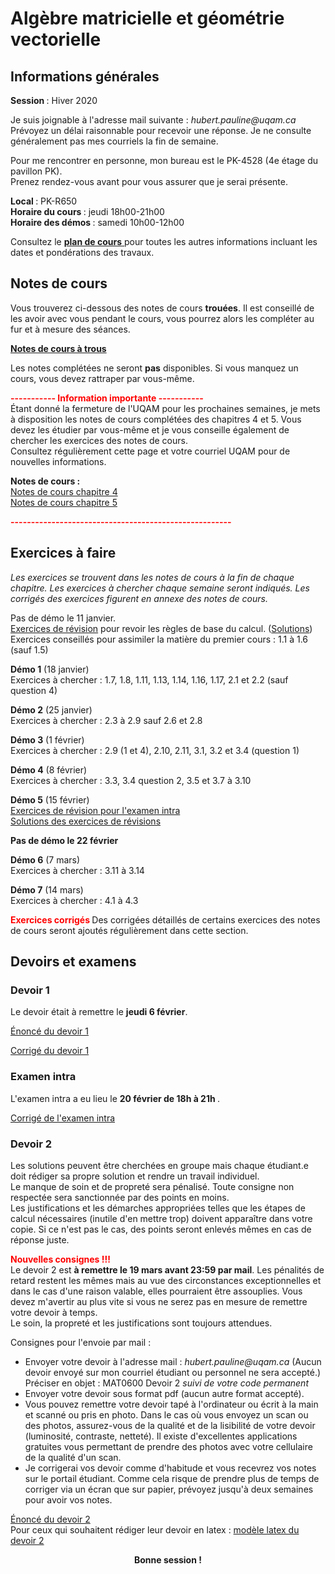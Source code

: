 # Algèbre matricielle et géométrie vectorielle

## Informations générales

<b> Session </b> : Hiver 2020  <br>

Je suis joignable à l'adresse mail suivante : <i> hubert.pauline<span></span><span>@</span><span></span>uqam<span>.</span><span>ca</span><span class="border"> </span> </i> <br/>
Prévoyez un délai raisonnable pour recevoir une réponse. Je ne consulte généralement pas mes courriels la fin de semaine.

Pour me rencontrer en personne, mon bureau est le PK-4528 (4e étage du pavillon PK). <br>
Prenez rendez-vous avant pour vous assurer que je serai présente. 


<b> Local </b> : PK-R650 <br>
<b> Horaire du cours </b> : jeudi 18h00-21h00 <br>
<b> Horaire des démos </b> : samedi 10h00-12h00

Consultez le [<b> plan de cours</b> ](mat0600/plan_de_cours.pdf) pour toutes les autres informations incluant les dates et pondérations des travaux. 

## Notes de cours

Vous trouverez ci-dessous des notes de cours **trouées**. Il est conseillé de les avoir avec vous pendant le cours, vous pourrez alors les compléter au fur et à mesure des séances.

[<b> Notes de cours à trous</b> ](mat0600/notesMAT0600.pdf)

Les notes complétées ne seront **pas** disponibles. Si vous manquez un cours, vous devez rattraper par vous-même.

<font color="red"><b> ----------- </b></font> 
<font color="red"><b> Information importante </b></font>
<font color="red"><b>  ----------- </b></font> <br>
Étant donné la fermeture de l'UQAM pour les prochaines semaines, je mets à disposition les notes de cours complétées des chapitres 4 et 5. Vous devez les étudier par vous-même et je vous conseille également de chercher les exercices des notes de cours. <br>
Consultez régulièrement cette page et votre courriel UQAM pour de nouvelles informations.
 
<b> Notes de cours : </b> <br>
[Notes de cours chapitre 4](mat0600/notes_chap4.pdf) <br>
[Notes de cours chapitre 5](mat0600/notes_chap5.pdf)

<font color="red"><b>  ------------------------------------------------------ </b></font>

## Exercices à faire

<i>Les exercices se trouvent dans les notes de cours à la fin de chaque chapitre. Les exercices à chercher chaque semaine seront indiqués. Les corrigés des exercices figurent en annexe des notes de cours. </i>

Pas de démo le 11 janvier. <br>
[Exercices de révision](mat0600/exercices_revision.pdf) pour revoir les règles de base du calcul. 
([Solutions](mat0600/solutions_exercices_revision.pdf)) <br>
Exercices conseillés pour assimiler la matière du premier cours : 1.1 à 1.6 (sauf 1.5) <br>

<b>Démo 1</b> (18 janvier) <br>
Exercices à chercher : 1.7, 1.8, 1.11, 1.13, 1.14, 1.16, 1.17, 2.1 et 2.2 (sauf question 4)

<b>Démo 2</b> (25 janvier) <br>
Exercices à chercher : 2.3 à 2.9 sauf 2.6 et 2.8

<b>Démo 3</b> (1 février) <br>
Exercices à chercher : 2.9 (1 et 4), 2.10, 2.11, 3.1, 3.2 et 3.4 (question 1)

<b>Démo 4</b> (8 février) <br>
Exercices à chercher : 3.3, 3.4 question 2, 3.5 et 3.7 à 3.10

<b>Démo 5</b> (15 février) <br>
[Exercices de révision pour l'examen intra](mat0600/revision_intra.pdf)  <br>
[Solutions des exercices de révisions](mat0600/solutions_revision_intra.pdf)

<b> Pas de démo le 22 février </b>

<b>Démo 6</b> (7 mars) <br>
Exercices à chercher : 3.11 à 3.14

<b>Démo 7</b> (14 mars) <br>
Exercices à chercher : 4.1 à 4.3

<font color="red"><b> Exercices corrigés </b></font>
Des corrigées détaillés de certains exercices des notes de cours seront ajoutés régulièrement dans cette section. 

<!--
Démo 1 (18 janvier) : 1.7, 1.8, 1.11, 1.13, 1.14, 1.16, 1.17, 2.1 et 2.2 (sauf question 4.)
Démo 2 (25 janvier) : 2.2 (question 4), 2.3 à 2.8
Démo 3 (1 février) : 2.10 et 2.11, 3.1, 3.2 et 3.4 question 1
Démo 4 (8 février) : 3.3, 3.4 question 2, 3.5 et 3.7 à 3.10
15 février : révisions
22 février : annulée? (post intra)
29 février : relâche
Démo 5 (7 mars) : 3.11 à 3.14
Démo 6 (14 mars) : 4.1 à 4.3
Démo 7 (21 mars) : 4.4 à 4.6
Démo 8 (28 mars) : 4.7, 4.9 et 5. ... 
Démo 9 (4 avril) : 
11 avril : Pâques
Démo 10 (18 avril) 
-->

## Devoirs et examens

### Devoir 1

Le devoir était à remettre le <b>jeudi 6 février</b>. <br>
<!-- en classe ou au secrétariat du département de mathématiques au plus tard à 17:00. Tout retard non autorisé à l'avance sera pénalisé de 10% par jour de retard à partir du vendredi matin. <br>
Les solutions peuvent être cherchées en groupe mais chaque étudiant.e doit rédiger sa propre solution et rendre un travail individuel. <br>
Le manque de soin et de propreté sera pénalisé. Merci de rendre votre devoir sur des feuilles mobiles (blanches ou lignées mais non arrachées d'un cachier) et de l'agrapher (des agrafeuses sont en usage libre dans toutes les bibliothèques de l'UQAM). <br>
Les justifications et les démarches appropriées telles que les étapes de calcul nécessaires (inutile d'en mettre trop) doivent apparaître dans votre copie. Si ce n'est pas le cas, des points seront enlevés mêmes en cas de réponse juste. -->
[Énoncé du devoir 1](mat0600/devoir1.pdf) <br>
<!-- [Modèle latex du devoir 1](mat0600/template_devoir1.zip) (Le dossier compressé contient le fichier latex à compléter avec vos solutions ainsi que les images nécessaires à la compilation.) -->
[Corrigé du devoir 1](mat0600/corrige_devoir1.pdf)

### Examen intra

L'examen intra a eu lieu le <b> 20 février de 18h à 21h </b>. <!-- Il dure 3h. <br>
Aucun document n'est pas autorisé. Vous avez droit à une calculatrice scientifique (pas de calculatrice graphique programmable). Je vous conseille d'apporter également une règle pour tracer les vecteurs. Les cellulaires sont interdits assurez-vous donc d'avoir votre calculatrice et une montre si besoin. <br>
Vous devez vous présenter à votre salle d'examen 10 min avant le début de l'examen afin que l'on puisse commencer à l'heure. Veillez à avoir avec vous votre carte étudiante ou une pièce d'identité avec photo. --> 

<!-- <b> Salles pour l'examen : </b> <br>
Ceux dont le nom de famille commencent par une lettre comprise entre A et H : PK-R650 <br>
Ceux dont le nom de famille commencent par une lettre comprise entre J et W : SH-3220 -->

[Corrigé de l'examen intra](mat0600/corrige_intra.pdf)

### Devoir 2

<!-- Le devoir 2 est <b>à remettre le 19 mars</b> en classe ou au secrétariat du <b><i>département de mathématiques</i></b> au plus tard à 17:00. Tout retard non autorisé à l'avance sera pénalisé de 10% par jour de retard à partir du vendredi matin. <br> -->
Les solutions peuvent être cherchées en groupe mais chaque étudiant.e doit rédiger sa propre solution et rendre un travail individuel. <br>
Le manque de soin et de propreté sera pénalisé. <!-- Merci de rendre votre devoir sur des feuilles mobiles (blanches ou lignées mais <b><i>non arrachées d'un cachier</i></b>) et de <b><i>l'agrapher</i></b> (des agrafeuses sont en usage libre dans toutes les bibliothèques de l'UQAM). --> Toute consigne non respectée sera sanctionnée par des points en moins. <br>
Les justifications et les démarches appropriées telles que les étapes de calcul nécessaires (inutile d'en mettre trop) doivent apparaître dans votre copie. Si ce n'est pas le cas, des points seront enlevés mêmes en cas de réponse juste.

<font color="red"><b> Nouvelles consignes !!! </b></font> <br>
Le devoir 2 est <b>à remettre le 19 mars avant 23:59 par mail</b>. Les pénalités de retard restent les mêmes mais au vue des circonstances exceptionnelles et dans le cas d'une raison valable, elles pourraient être assouplies. Vous devez m'avertir au plus vite si vous ne serez pas en mesure de remettre votre devoir à temps.<br>
Le soin, la propreté et les justifications sont toujours attendues. <br>

Consignes pour l'envoie par mail :
 - Envoyer votre devoir à l'adresse mail : <i> hubert.pauline<span></span><span>@</span><span></span>uqam<span>.</span><span>ca</span><span class="border"> </span> </i> (Aucun devoir envoyé sur mon courriel étudiant ou personnel ne sera accepté.) Préciser en objet : MAT0600 Devoir 2 *suivi de votre code permanent*
 - Envoyer votre devoir sous format pdf (aucun autre format accepté).
 - Vous pouvez remettre votre devoir tapé à l'ordinateur ou écrit à la main et scanné ou pris en photo. Dans le cas où vous envoyez un scan ou des photos, assurez-vous de la qualité et de la lisibilité de votre devoir (luminosité, contraste, netteté). Il existe d'excellentes applications gratuites vous permettant de prendre des photos avec votre cellulaire de la qualité d'un scan.
 - Je corrigerai vos devoir comme d'habitude et vous recevrez vos notes sur le portail étudiant. Comme cela risque de prendre plus de temps de corriger via un écran que sur papier, prévoyez jusqu'à deux semaines pour avoir vos notes.   

[Énoncé du devoir 2](mat0600/devoir2.pdf) <br>
Pour ceux qui souhaitent rédiger leur devoir en latex : [modèle latex du devoir 2](mat0600/template_devoir2.tex) 
<!-- [Corrigé du devoir 2](mat0600/corrige_devoir2.pdf) -->

 <div align="center">
  <b> Bonne session ! </b>
</div> 
